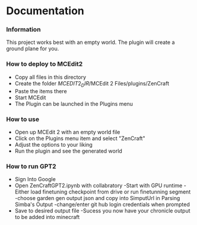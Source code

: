 # Documentation


### Information
This project works best with an empty world. The plugin will create a ground plane for you.

### How to deploy to MCEdit2
- Copy all files in this directory
- Create the folder $MCEDIT2_DIR$/MCEdit 2 Files/plugins/ZenCraft
- Paste the items there
- Start MCEdit
- The Plugin can be launched in the Plugins menu

### How to use
- Open up MCEdit 2 with an empty world file
- Click on the Plugins menu item and select "ZenCraft"
- Adjust the options to your liking
- Run the plugin and see the generated world

### How to run GPT2
- Sign Into Google
- Open ZenCraftGPT2.ipynb with collabratory 
-Start with GPU runtime
-Either load finetuning checkpoint from drive or run finetunning segment
-choose garden gen output json and copy into SimputUrl in Parsing Simba's Output 
-change/enter git hub login credentials when prompted
- Save to desired output file
-Sucess you now have your chronicle output to be added into minecraft
